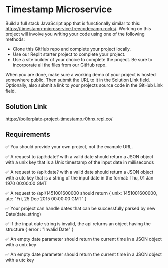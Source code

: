 # Timestamp Microservice

Build a full stack JavaScript app that is functionally similar to this: <https://timestamp-microservice.freecodecamp.rocks/>. Working on this project will involve you writing your code using one of the following methods:

- Clone this GitHub repo and complete your project locally.
- Use our Replit starter project to complete your project.
- Use a site builder of your choice to complete the project. Be sure to incorporate all the files from our GitHub repo.

When you are done, make sure a working demo of your project is hosted somewhere public. Then submit the URL to it in the Solution Link field. Optionally, also submit a link to your projects source code in the GitHub Link field.

## Solution Link

<https://boilerplate-project-timestamp.r0hnx.repl.co/>

## Requirements

✅ You should provide your own project, not the example URL.

✅ A request to /api/:date? with a valid date should return a JSON object with a unix key that is a Unix timestamp of the input date in milliseconds

✅ A request to /api/:date? with a valid date should return a JSON object with a utc key that is a string of the input date in the format: Thu, 01 Jan 1970 00:00:00 GMT

✅ A request to /api/1451001600000 should return { unix: 1451001600000, utc: "Fri, 25 Dec 2015 00:00:00 GMT" }

✅ Your project can handle dates that can be successfully parsed by new Date(date_string)

✅ If the input date string is invalid, the api returns an object having the structure { error : "Invalid Date" }

✅ An empty date parameter should return the current time in a JSON object with a unix key

✅ An empty date parameter should return the current time in a JSON object with a utc key
